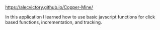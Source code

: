 https://alecvictory.github.io/Copper-Mine/

In this application I learned how to use basic javscript functions for click based functions, incrementation, and tracking.
